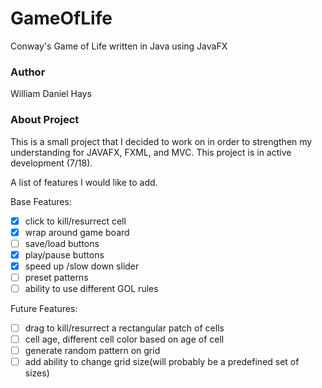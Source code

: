 # GameOfLife
Conway's Game of Life written in Java using JavaFX

### Author ###
William Daniel Hays

### About Project ###
This is a small project that I decided to work on in order to strengthen my understanding for JAVAFX,
FXML, and MVC. This project is in active development (7/18).

A list of features I would like to add.

Base Features:
- [x] click to kill/resurrect cell
- [x] wrap around game board
- [ ] save/load buttons
- [x] play/pause buttons
- [x] speed up /slow down slider
- [ ] preset patterns
- [ ] ability to use different GOL rules

Future Features:
- [ ] drag to kill/resurrect a rectangular patch of cells
- [ ] cell age, different cell color based on age of cell
- [ ] generate random pattern on grid
- [ ] add ability to change grid size(will probably be a predefined set of sizes)
